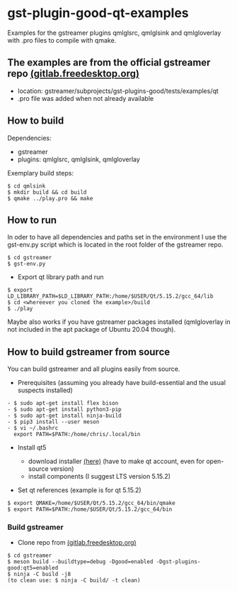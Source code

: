 # gst-plugin-good-qt-examples
Examples for the gstreamer plugins qmlglsrc, qmlglsink and qmlgloverlay with .pro files to compile with qmake. 

## The examples are from the official gstreamer repo [(gitlab.freedesktop.org)](https://gitlab.freedesktop.org/gstreamer/gstreamer)
- location: gstreamer/subprojects/gst-plugins-good/tests/examples/qt
- .pro file was added when not already available

## How to build
Dependencies:
- gstreamer
- plugins: qmlglsrc, qmlglsink, qmlgloverlay

Exemplary build steps:
```
$ cd qmlsink
$ mkdir build && cd build
$ qmake ../play.pro && make
```
## How to run
In oder to have all dependencies and paths set in the environment I use the gst-env.py script which is located in the root folder of the gstreamer repo.
```
$ cd gstreamer 
$ gst-env.py
```
- Export qt library path and run
```
$ export LD_LIBRARY_PATH=$LD_LIBRARY_PATH:/home/$USER/Qt/5.15.2/gcc_64/lib
$ cd <whereever you cloned the example>/build
$ ./play
```
Maybe also works if you have gstreamer packages installed (qmlgloverlay in not included in the apt package of Ubuntu 20.04 though). 


## How to build gstreamer from source

You can build gstreamer and all plugins easily from source.

- Prerequisites (assuming you already have build-essential and the usual suspects installed)
```
- $ sudo apt-get install flex bison
- $ sudo apt-get install python3-pip
- $ sudo apt-get install ninja-build
- $ pip3 install --user meson
- $ vi ~/.bashrc
  export PATH=$PATH:/home/chris/.local/bin
```
- Install qt5
  - download installer [(here)](https://login.qt.io/login)  (have to make qt account, even for open-source version)
  - install components (I suggest LTS version 5.15.2)  

- Set qt references (example is for qt 5.15.2)
```
$ export QMAKE=/home/$USER/Qt/5.15.2/gcc_64/bin/qmake
$ export PATH=$PATH:/home/$USER/Qt/5.15.2/gcc_64/bin
```

### Build gstreamer
- Clone repo from [(gitlab.freedesktop.org)](https://gitlab.freedesktop.org/gstreamer/gstreamer)

```
$ cd gstreamer
$ meson build --buildtype=debug -Dgood=enabled -Dgst-plugins-good:qt5=enabled
$ ninja -C build -j8
(to clean use: $ ninja -C build/ -t clean)
```
